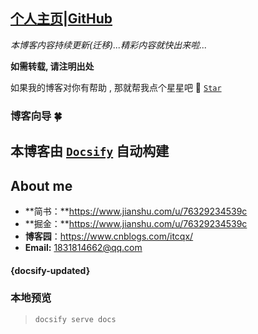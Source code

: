  ## [个人主页](https://quanqiuheike.github.io/blogs)|[GitHub](https://github.com/quanqiuheike/blogs)
*本博客内容持续更新(迁移)...精彩内容就快出来啦...*

**如需转载, 请注明出处**

如果我的博客对你有帮助 , 那就帮我点个星星吧 🤣 [`Star`](https://github.com/quanqiuheike/blogs)



### 博客向导 🍀

本博客由 [`Docsify`](https://docsify.js.org/#/zh-cn/) 自动构建
---

## About me

- **简书：**https://www.jianshu.com/u/76329234539c
- **掘金：**https://www.jianshu.com/u/76329234539c
- **博客园**：https://www.cnblogs.com/itcqx/
- **Email:** 1831814662@qq.com
#### {docsify-updated}

### 本地预览

> `docsify serve docs`

 
